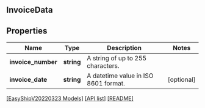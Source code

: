 ## InvoiceData

## Properties

Name | Type | Description | Notes
------------ | ------------- | ------------- | -------------
**invoice_number** | **string** | A string of up to 255 characters. |
**invoice_date** | **string** | A datetime value in ISO 8601 format. | [optional]

[[EasyShipV20220323 Models]](../) [[API list]](../../Api) [[README]](../../../README.md)
